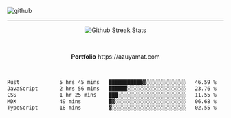 ![github](https://media.discordapp.net/attachments/881363147364118528/1142610121697021952/background.png?width=1000&height=300)<br>
___
<p align="center">
  <img alt="Github Streak Stats" src="https://streak-stats.demolab.com?user=Azuyamat&theme=transparent&hide_border=true"/>
</p><br>
<p align="center">
      <strong>Portfolio</strong> https://azuyamat.com
</p><br>

<!--START_SECTION:waka-->

```txt
Rust             5 hrs 45 mins   ███████████▓░░░░░░░░░░░░░   46.59 %
JavaScript       2 hrs 56 mins   ██████░░░░░░░░░░░░░░░░░░░   23.76 %
CSS              1 hr 25 mins    ███░░░░░░░░░░░░░░░░░░░░░░   11.55 %
MDX              49 mins         █▓░░░░░░░░░░░░░░░░░░░░░░░   06.68 %
TypeScript       18 mins         ▓░░░░░░░░░░░░░░░░░░░░░░░░   02.55 %
```

<!--END_SECTION:waka-->
